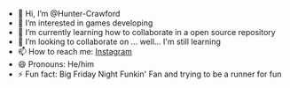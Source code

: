 - 👋 Hi, I’m @Hunter-Crawford
- 👀 I’m interested in games developing
- 🌱 I’m currently learning how to collaborate in a open source repository
- 💞️ I’m looking to collaborate on ... well... I'm still learning
- 📫 How to reach me: [Instagram](https://www.instagram.com/hunter.tjdss)
- 😄 Pronouns: He/him
- ⚡ Fun fact: Big Friday Night Funkin' Fan and trying to be a runner for fun

<!---
Hunter-Crawford/Hunter-Crawford is a ✨ special ✨ repository because its `README.md` (this file) appears on your GitHub profile.
You can click the Preview link to take a look at your changes.
--->
